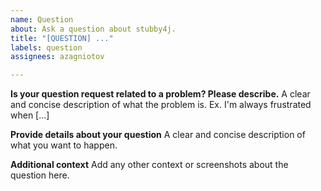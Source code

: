 ```yaml
---
name: Question
about: Ask a question about stubby4j.
title: "[QUESTION] ..."
labels: question
assignees: azagniotov

---
```


**Is your question request related to a problem? Please describe.**
A clear and concise description of what the problem is. Ex. I'm always frustrated when [...]

**Provide details about your question**
A clear and concise description of what you want to happen.

**Additional context**
Add any other context or screenshots about the question here.
